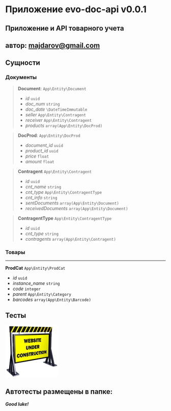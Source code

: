 #  Приложение evo-doc-api v0.0.1
## Приложение и API товарного учета

автор: majdarov@gmail.com
-------------------------

##  Сущности

### Документы

> **Document**: `App\Entity\Document`
> - *id* `uuid`
> - *doc_num* `string`
> - *doc_date* `\DateTimeImmutable`
> - *seller* `App\Entity\Contragent`
> - *receiver* `App\Entity\Contragent`
> - *products* `array(App\Entity\DocProd)`

> **DocProd**: `App\Entity\DocProd`
> - *document_id* `uuid`
> - *product_id* `uuid`
> - *price* `float`
> - *amount* `float`

> **Contragent** `App\Entity\Contragent`
> - *id* `uuid`
> - *cnt_name* `string`
> - *cnt_type* `App\Entity\ContragentType`
> - *cnt_info* `string`
> - *sentDocuments* `array(App\Entity\Document)`
> - *receivedDocuments* `array(App\Entity\Document)`

> **ContragentType** `App\Entity\ContragentType`
> - *id* `uuid`
> - *cnt_type* `string`
> - *contragents* `array(App\Entity\Contragent)`

### Товары

***************
**ProdCat** `App\Entity\ProdCat`
- *id* `uuid`
- *instance_name* `string`
- *code* `integer`
- *parent* `App\Entity\Category`
- *barcodes* `array(App\Entity\Barcode)`

## Тесты

![under construction](public/images/under-construction.gif)

## Автотесты размещены в папке:

***Good luke!***
